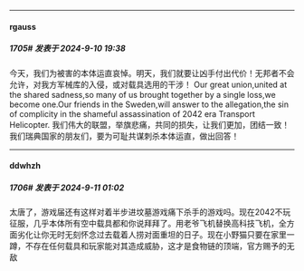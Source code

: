 ﻿
*****

####  rgauss  
##### 1705#       发表于 2024-9-10 19:38

今天，我们为被害的本体运直哀悼。明天，我们就要让凶手付出代价！无邦者不会允许，对我方军械库的入侵，或对载具选用的干涉！
 Our great union,united at the shared sadness,so many of us brought together by a single loss,we become one.Our friends in the Sweden,will answer to the allegation,the sin of complicity in the shameful assassination of 2042 era Transport Helicopter.
 我们伟大的联盟，举旗悲痛，共同的损失，让我们更加，团结一致！我们瑞典国家的朋友们，要为可耻共谋刺杀本体运直，做出回答！


*****

####  ddwhzh  
##### 1706#       发表于 2024-9-11 01:02

太唐了，游戏届还有这样对着半步进坟墓游戏痛下杀手的游戏吗。现在2042不玩征服，几乎本体所有空中载具都和你说拜拜了。用老爷飞机替换高科技飞机，全方面劣化让你无时无刻怀念过去载着人捞对面重坦的日子。现在小野猫只要在家里一蹲，不存在任何载具和玩家能对其造成威胁，这才是食物链的顶端，官方赐予的无敌

